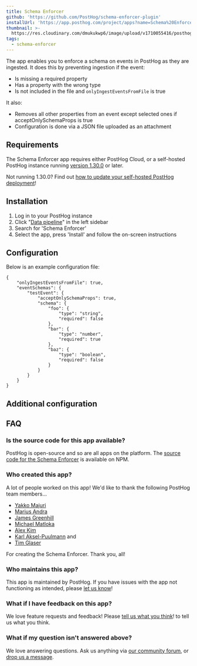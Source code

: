 ```yaml
---
title: Schema Enforcer
github: 'https://github.com/PostHog/schema-enforcer-plugin'
installUrl: 'https://app.posthog.com/project/apps?name=Schema%20Enforcer'
thumbnail: >-
  https://res.cloudinary.com/dmukukwp6/image/upload/v1710055416/posthog.com/contents/cdp/thumbnails/schema-enforcer.png
tags:
  - schema-enforcer
---
```


The app enables you to enforce a schema on events in PostHog as they are ingested. It does this by preventing ingestion if the event:

-   Is missing a required property
-   Has a property with the wrong type
-   Is not included in the file and `onlyIngestEventsFromFile` is true

It also:

-   Removes all other properties from an event except selected ones if acceptOnlySchemaProps is true
-   Configuration is done via a JSON file uploaded as an attachment

## Requirements

The Schema Enforcer app requires either PostHog Cloud, or a self-hosted PostHog instance running [version 1.30.0](https://posthog.com/blog/the-posthog-array-1-30-0) or later.

Not running 1.30.0? Find out [how to update your self-hosted PostHog deployment](https://posthog.com/docs/runbook/upgrading-posthog)!

## Installation

1. Log in to your PostHog instance
2.  Click "[Data pipeline](https://us.posthog.com/apps)" in the left sidebar
3. Search for 'Schema Enforcer'
4. Select the app, press 'Install' and follow the on-screen instructions

## Configuration

Below is an example configuration file:

```
{
    "onlyIngestEventsFromFile": true,
    "eventSchemas": {
        "testEvent": {
            "acceptOnlySchemaProps": true,
            "schema": {
                "foo": {
                    "type": "string",
                    "required": false
                },
                "bar": {
                    "type": "number",
                    "required": true
                },
                "baz": {
                    "type": "boolean",
                    "required": false
                }
            }
        }
    }
}
```

## Additional configuration

<AppParameters />

## FAQ

### Is the source code for this app available?

PostHog is open-source and so are all apps on the platform. The [source code for the Schema Enforcer](https://www.npmjs.com/package/@posthog/schema-enforcer-plugin) is available on NPM.

### Who created this app?

A lot of people worked on this app! We'd like to thank the following PostHog team members...

-   [Yakko Majuri](https://www.npmjs.com/~yakkomajuri)
-   [Marius Andra](https://www.npmjs.com/~mariusandra)
-   [James Greenhill](https://www.npmjs.com/~fuziontech)
-   [Michael Matloka](https://www.npmjs.com/~twixes)
-   [Alex Kim](https://www.npmjs.com/~alexkim205)
-   [Karl Aksel-Puulmann](https://www.npmjs.com/~macobo) and
-   [Tim Glaser](https://www.npmjs.com/~timgl)

For creating the Schema Enforcer. Thank you, all!

### Who maintains this app?

This app is maintained by PostHog. If you have issues with the app not functioning as intended, please [let us know](http://app.posthog.com/home#supportModal)!

### What if I have feedback on this app?

We love feature requests and feedback! Please [tell us what you think](http://app.posthog.com/home#supportModal)! to tell us what you think.

### What if my question isn't answered above?

We love answering questions. Ask us anything via [our community forum](/questions), or [drop us a message](http://app.posthog.com/home#supportModal). 
